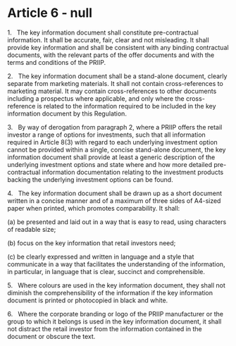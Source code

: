# Article 6 - null


1.   The key information document shall constitute pre-contractual information. It shall be accurate, fair, clear and not misleading. It shall provide key information and shall be consistent with any binding contractual documents, with the relevant parts of the offer documents and with the terms and conditions of the PRIIP.

2.   The key information document shall be a stand-alone document, clearly separate from marketing materials. It shall not contain cross-references to marketing material. It may contain cross-references to other documents including a prospectus where applicable, and only where the cross-reference is related to the information required to be included in the key information document by this Regulation.

3.   By way of derogation from paragraph 2, where a PRIIP offers the retail investor a range of options for investments, such that all information required in Article 8(3) with regard to each underlying investment option cannot be provided within a single, concise stand-alone document, the key information document shall provide at least a generic description of the underlying investment options and state where and how more detailed pre-contractual information documentation relating to the investment products backing the underlying investment options can be found.

4.   The key information document shall be drawn up as a short document written in a concise manner and of a maximum of three sides of A4-sized paper when printed, which promotes comparability. It shall:

(a) be presented and laid out in a way that is easy to read, using characters of readable size;

(b) focus on the key information that retail investors need;

(c) be clearly expressed and written in language and a style that communicate in a way that facilitates the understanding of the information, in particular, in language that is clear, succinct and comprehensible.

5.   Where colours are used in the key information document, they shall not diminish the comprehensibility of the information if the key information document is printed or photocopied in black and white.

6.   Where the corporate branding or logo of the PRIIP manufacturer or the group to which it belongs is used in the key information document, it shall not distract the retail investor from the information contained in the document or obscure the text.
